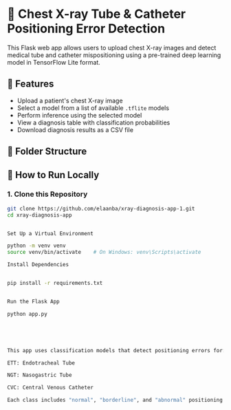 # 🩻 Chest X-ray Tube & Catheter Positioning Error Detection

This Flask web app allows users to upload chest X-ray images and detect medical tube and catheter mispositioning using a pre-trained deep learning model in TensorFlow Lite format.

## 🧠 Features

- Upload a patient's chest X-ray image
- Select a model from a list of available `.tflite` models
- Perform inference using the selected model
- View a diagnosis table with classification probabilities
- Download diagnosis results as a CSV file

## 📂 Folder Structure


## 🚀 How to Run Locally

### 1. Clone this Repository
```bash
git clone https://github.com/elaanba/xray-diagnosis-app-1.git
cd xray-diagnosis-app


Set Up a Virtual Environment

python -m venv venv
source venv/bin/activate    # On Windows: venv\Scripts\activate

Install Dependencies


pip install -r requirements.txt


Run the Flask App

python app.py





This app uses classification models that detect positioning errors for:

ETT: Endotracheal Tube

NGT: Nasogastric Tube

CVC: Central Venous Catheter

Each class includes "normal", "borderline", and "abnormal" positioning.
